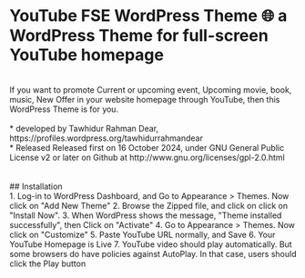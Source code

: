 # YouTube FSE WordPress Theme 🌐 a WordPress Theme for full-screen YouTube homepage
<br>
If you want to promote Current or upcoming event, Upcoming movie, book, music, New Offer in your website homepage through YouTube, then this WordPress Theme is for you.
<br>
<br>
* developed by Tawhidur Rahman Dear, https://profiles.wordpress.org/tawhidurrahmandear <br>
* Released Released first on 16 October 2024, under GNU General Public License v2 or later on Github at http://www.gnu.org/licenses/gpl-2.0.html <br>
<br>
<br>
## Installation <br>
1. Log-in to WordPress Dashboard, and Go to Appearance > Themes. Now click on "Add New Theme"
2. Browse the Zipped file, and click on click on "Install Now".
3. When WordPress shows the message, "Theme installed successfully", then Click on "Activate"
4. Go to Appearance > Themes. Now click on "Customize"
5. Paste YouTube URL normally, and Save 
6. Your YouTube Homepage is Live
7. YouTube video should play automatically. But some browsers do have policies against AutoPlay. In that case, users should click the Play button

